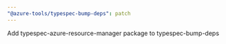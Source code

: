 ```yaml
---
"@azure-tools/typespec-bump-deps": patch
---
```


Add typespec-azure-resource-manager package to typespec-bump-deps
